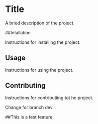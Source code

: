 # Title

A bried description of the project.

##Intallation

Instructions for installing the project.

## Usage

Instructions for using the project.

## Contributing 

Instructions for contributiing tot he project.

Change for branch dev

##This is a test feature